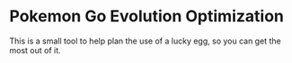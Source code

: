# Pokemon Go Evolution Optimization

This is a small tool to help plan the use of a lucky egg, so you can get the most out of it.

